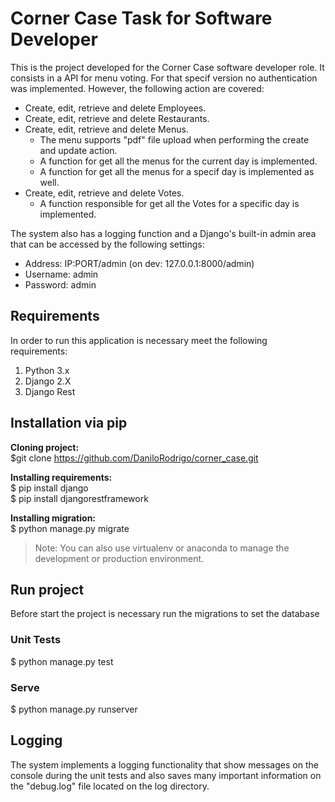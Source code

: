 # Corner Case Task for Software Developer

This is the project developed for the Corner Case software developer role. It consists in a API for menu voting. For that specif version no authentication was implemented. However, the following action are covered:
* Create, edit, retrieve and delete Employees.
* Create, edit, retrieve and delete Restaurants.
* Create, edit, retrieve and delete Menus. 
  *  The menu supports "pdf" file upload when performing the create and update action.
  * A function for get all the menus for the current day is implemented.
  * A function for get all the menus for a specif day is implemented as well.
* Create, edit, retrieve and delete Votes.
  * A function responsible for get all the Votes for a specific day is implemented.

The system also has a logging function and a Django's built-in admin area that can be accessed by the following settings:
* Address: IP:PORT/admin (on dev: 127.0.0.1:8000/admin) 
* Username: admin
* Password: admin


## Requirements
In order to run this application is necessary meet the following requirements:
1. Python 3.x
2. Django 2.X
3. Django Rest

## Installation via pip

**Cloning project:**\
$git clone https://github.com/DaniloRodrigo/corner_case.git

**Installing requirements:**\
$ pip install django\
$ pip install djangorestframework

**Installing migration:**\
$ python manage.py migrate

> Note: You can also use virtualenv or anaconda to manage the development or production environment.

## Run project

Before start the project is necessary run the migrations to set the database 

### Unit Tests

$ python manage.py test

### Serve

$ python manage.py runserver

## Logging

The system implements a logging functionality that show messages on the console during the unit tests and also saves many important information on the "debug.log" file located on the log directory. 

